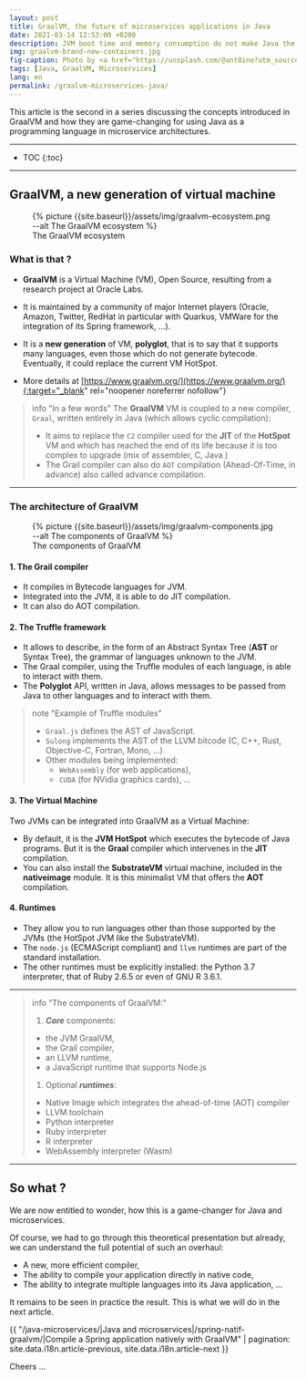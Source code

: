 ```yaml
---
layout: post
title: GraalVM, the future of microservices applications in Java
date: 2021-03-14 12:53:00 +0200
description: JVM boot time and memory consumption do not make Java the ideal candidate for developing microservices. But GraalVM could be a game-changer ... Let's see how.
img: graalvm-brand-new-containers.jpg
fig-caption: Photo by <a href="https://unsplash.com/@ant0ine?utm_source=unsplash&utm_medium=referral&utm_content=creditCopyText">Antoine Petitteville</a> on <a href="https://unsplash.com/s/photos/containers?utm_source=unsplash&utm_medium=referral&utm_content=creditCopyText">Unsplash</a>
tags: [Java, GraalVM, Microservices]
lang: en
permalink: /graalvm-microservices-java/
---
```


This article is the second in a series discussing the concepts introduced in GraalVM and how they are game-changing for using Java as a programming language in microservice architectures.

<hr class = "hr-text" data-content = "Content">

* TOC
{:toc}

<hr class="hr-text" data-content="A new VM">

## GraalVM, a new generation of virtual machine

<figure class="article">
  {% picture {{site.baseurl}}/assets/img/graalvm-ecosystem.png --alt The GraalVM ecosystem %}
  <figcaption>The GraalVM ecosystem</figcaption>
</figure>

### What is that ?

* **GraalVM** is a Virtual Machine (VM), Open Source, resulting from a research project at Oracle Labs.
* It is maintained by a community of major Internet players (Oracle, Amazon, Twitter, RedHat in particular with Quarkus, VMWare for the integration of its Spring framework, ...).

* It is a **new generation** of VM, **polyglot**, that is to say that it supports many languages, even those which do not generate bytecode. Eventually, it could replace the current VM HotSpot.

* More details at [https://www.graalvm.org/](https://www.graalvm.org/){:target="_blank" rel="noopener noreferrer nofollow"}

> info "In a few words"
> The **GraalVM** VM is coupled to a new compiler, `Graal`, written entirely in Java (which allows cyclic compilation):
> * It aims to replace the `C2` compiler used for the **JIT** of the **HotSpot** VM and which has reached the end of its life because it is too complex to upgrade (mix of assembler, C, Java )
> * The Grail compiler can also do `AOT` compilation (Ahead-Of-Time, in advance) also called advance compilation.

<hr class="hr-text" data-content="Architecture">

### The architecture of GraalVM

<figure class="article">
  {% picture {{site.baseurl}}/assets/img/graalvm-components.jpg --alt The components of GraalVM %}
  <figcaption>The components of GraalVM</figcaption>
</figure>


#### 1. The Grail compiler

* It compiles in Bytecode languages for JVM.
* Integrated into the JVM, it is able to do JIT compilation.
* It can also do AOT compilation.

#### 2. The Truffle framework

* It allows to describe, in the form of an Abstract Syntax Tree (**AST** or Syntax Tree), the grammar of languages unknown to the JVM.
* The Graal compiler, using the Truffle modules of each language, is able to interact with them.
* The **Polyglot** API, written in Java, allows messages to be passed from Java to other languages and to interact with them.

> note "Example of Truffle modules"
> * `Graal.js` defines the AST of JavaScript.
> * `Sulong` implements the AST of the LLVM bitcode (C, C++, Rust, Objective-C, Fortran, Mono, ...)
> * Other modules being implemented:
>   * `WebAssembly` (for web applications),
>   * `CUDA` (for NVidia graphics cards), ...

#### 3. The Virtual Machine

Two JVMs can be integrated into GraalVM as a Virtual Machine:
* By default, it is the **JVM HotSpot** which executes the bytecode of Java programs. But it is the **Graal** compiler which intervenes in the **JIT** compilation.
* You can also install the **SubstrateVM** virtual machine, included in the **nativeimage** module. It is this minimalist VM that offers the **AOT** compilation.

#### 4. Runtimes

* They allow you to run languages other than those supported by the JVMs (the HotSpot JVM like the SubstrateVM).
* The `node.js` (ECMAScript compliant) and `llvm` runtimes are part of the standard installation.
* The other runtimes must be explicitly installed: the Python 3.7 interpreter, that of Ruby 2.6.5 or even of GNU R 3.6.1.

<hr class="hr-text" data-content="Summary">

> info "The components of GraalVM:"
>
> 1. ***Core*** components:
>
> * the JVM GraalVM,
> * the Grail compiler,
> * an LLVM runtime,
> * a JavaScript runtime that supports Node.js
>
> 1. Optional ***runtimes***:
>
> * Native Image which integrates the ahead-of-time (AOT) compiler
> * LLVM toolchain
> * Python interpreter
> * Ruby interpreter
> * R interpreter
> * WebAssembly interpreter (Wasm)

<hr class="hr-text" data-content="Conclusion">

## So what ?

We are now entitled to wonder, how this is a game-changer for Java and microservices.

Of course, we had to go through this theoretical presentation but already, we can understand the full potential of such an overhaul:
* A new, more efficient compiler,
* The ability to compile your application directly in native code,
* The ability to integrate multiple languages into its Java application, ...

It remains to be seen in practice the result. This is what we will do in the next article.

{{ "/java-microservices/|Java and microservices|/spring-natif-graalvm/|Compile a Spring application natively with GraalVM" | pagination: site.data.i18n.article-previous, site.data.i18n.article-next }}

Cheers ...
